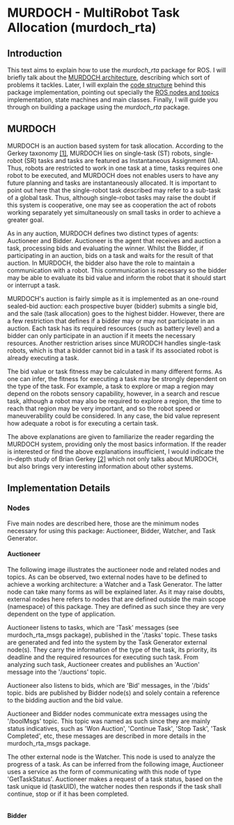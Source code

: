 # MURDOCH - MultiRobot Task Allocation (murdoch_rta)

## Introduction

This text aims to explain how to use the *murdoch_rta* package for ROS. I will briefly talk about the [MURDOCH architecture](#murdoch), describing which sort of problems it tackles. Later, I will explain the [code structure](#implementation-details) behind this package implementation, pointing out specially the [ROS nodes and topics](#nodes) implementation, state machines and main classes. Finally, I will guide you through on building a package using the *murdoch_rta* package.


## MURDOCH
MURDOCH is an auction based system for task allocation. According to the Gerkey taxonomy [[1]][1-ref], MURDOCH lies on single-task (ST) robots, single-robot (SR) tasks and tasks are featured as Instantaneous Assignment (IA). Thus, robots are restricted to work in one task at a time, tasks requires one robot to be executed, and MURDOCH does not enables users to have any future planning and tasks are instantaneously allocated. It is important to point out here that the single-robot task described may refer to a sub-task of a global task. Thus, although single-robot tasks may raise the doubt if this system is cooperative, one may see as cooperation the act of robots working separately yet simultaneously on small tasks in order to achieve a greater goal.

As in any auction, MURDOCH defines two distinct types of agents: Auctioneer and Bidder. Auctioneer is the agent that receives and auction a task, processing bids and evaluating the winner. Whilst the Bidder, if participating in an auction, bids on a task and waits for the result of that auction. In MURDOCH, the bidder also have the role to maintain a communication with a robot. This communication is necessary so the bidder may be able to evaluate its bid value and inform the robot that it should start or interrupt a task.

MURDOCH's auction is fairly simple as it is implemented as an one-round sealed-bid auction: each prospective buyer (bidder) submits a single bid, and the sale (task allocation) goes to the highest bidder. However, there are a few restriction that defines if a bidder may or may not participate in an auction. Each task has its required resources (such as battery level) and a bidder can only participate in an auction if it meets the necessary resources. Another restriction arises since MURODCH handles single-task robots, which is that a bidder cannot bid in a task if its associated robot is already executing a task.

The bid value or task fitness may be calculated in many different forms. As one can infer, the fitness for executing a task may be strongly dependent on the type of the task. For example, a task to explore or map a region may depend on the robots sensory capability, however, in a search and rescue task, although a robot may also be required to explore a region, the time to reach that region may be very important, and so the robot speed or maneuverability could be considered. In any case, the bid value represent how adequate a robot is for executing a certain task.

The above explanations are given to familiarize the reader regarding the MURDOCH system, providing only the most basics information. If the reader is interested or find the above explanations insufficient, I would indicate the in-depth study of Brian Gerkey [[2]][2-ref] which not only talks about MURDOCH, but also brings very interesting information about other systems.

## Implementation Details
### Nodes
Five main nodes are described here, those are the minimum nodes necessary for using this package: Auctioneer, Bidder, Watcher, and Task Generator.

#### Auctioneer
The following image illustrates the auctioneer node and related nodes and topics. As can be observed, two external nodes have to be defined to achieve a working architecture: a Watcher and a Task Generator. The latter node can take many forms as will be explained later. As it may raise doubts, external nodes here refers to nodes that are defined outside the main scope (namespace) of this package. They are defined as such since they are very dependent on the type of application.

Auctioneer listens to tasks, which are 'Task' messages (see murdoch_rta_msgs package), published in the '/tasks' topic. These tasks are generated and fed into the system by the Task Generator external node(s). They carry the information of the type of the task, its priority, its deadline and the required resources for executing such task. From analyzing such task, Auctioneer creates and publishes an 'Auction' message into the '/auctions' topic.

Auctioneer also listens to bids, which are 'Bid' messages, in the '/bids' topic. bids are published by Bidder node(s) and solely contain a reference to the bidding auction and the bid value.

Auctioneer and Bidder nodes communicate extra messages using the '/boolMsgs' topic. This topic was named as such since they are mainly status indicatives, such as 'Won Auction', 'Continue Task', 'Stop Task', 'Task Completed', etc, these messages are described in more details in the murdoch_rta_msgs package.

The other external node is the Watcher. This node is used to analyze the progress of a task. As can be inferred from the following image, Auctioneer uses a service as the form of communicating with this node of type 'GetTaskStatus'. Auctioneer makes a request of a task status, based on the task unique id (taskUID), the watcher nodes then responds if the task shall continue, stop or if it has been completed.

<p align="center">
  <img src"https://drive.google.com/uc?export=view&id=1tCIWuGZoDmnaVLqBhOpjVbKyRjONn7BJ"></img>
</p>

#### Bidder



[//]: # (Links References)
[1-ref]: http://robotics.stanford.edu/~gerkey/research/final_papers/mrta-taxonomy.pdf
[2-ref]: http://robotics.stanford.edu/~gerkey/research/final_papers/diss.pdf
